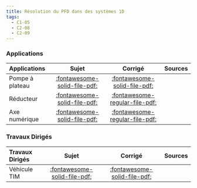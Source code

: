 ```yaml
---
title: Résolution du PFD dans des systèmes 1D 
tags:
  - C1-05
  - C2-08
  - C2-09
---
```



### Applications 
 
| Applications | Sujet | Corrigé | Sources  | 
| :-------------- | :---: | :-----: | :------: | 
| Pompe à plateau | [:fontawesome-solid-file-pdf:](http://xpessoles-cpge.fr/pdf/Cy_01_Ch_03_Application_01_Pompe_Sujet.pdf) | [:fontawesome-solid-file-pdf:](http://xpessoles-cpge.fr/pdf/Cy_01_Ch_03_Application_01_Pompe_Corrige.pdf) | 
| Réducteur | [:fontawesome-solid-file-pdf:](http://xpessoles-cpge.fr/pdf/Cy_01_Ch_03_Application_02_Reducteur_Sujet.pdf) | [:fontawesome-regular-file-pdf:](http://xpessoles-cpge.fr/pdf/Cy_01_Ch_03_Application_02_Reducteur_Corrige.pdf) | 
| Axe numérique | [:fontawesome-solid-file-pdf:](http://xpessoles-cpge.fr/pdf/Cy_01_Ch_03_Application_03_AxeNumerique_Sujet.pdf) | [:fontawesome-regular-file-pdf:](http://xpessoles-cpge.fr/pdf/Cy_01_Ch_03_Application_03_AxeNumerique_Corrige.pdf) | 

### Travaux Dirigés 
 
| Travaux Dirigés | Sujet | Corrigé | Sources  | 
| :-------------- | :---: | :-----: | :------: | 
| Véhicule TIM | [:fontawesome-solid-file-pdf:](http://xpessoles-cpge.fr/pdf/Cy_01_Ch_03_TD_01_TIM_Sujet.pdf) | [:fontawesome-solid-file-pdf:](http://xpessoles-cpge.fr/pdf/Cy_01_Ch_03_TD_01_TIM_Corrige.pdf) | 




